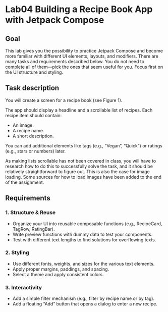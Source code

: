 # Lab04 Building a Recipe Book App with Jetpack Compose

## Goal
This lab gives you the possibility to practice Jetpack Compose and become more familiar with different UI elements, layouts, and modifiers.
There are many tasks and requirements described below. You do not need to complete all of them—pick the ones that seem useful for you. Focus first on the UI structure and styling.

## Task description
You will create a screen for a recipe book (see Figure 1).

The app should display a headline and a scrollable list of recipes.
Each recipe item should contain:

- An image.
- A recipe name.
- A short description.

You can add additional elements like tags (e.g., “Vegan”, “Quick”) or ratings (e.g., stars or numbers) later.

As making lists scrollable has not been covered in class, you will have to research how to do this to successfully solve the task, and it should be relatively straightforward to figure out. This is also the case for image loading. Some sources for how to load images have been added to the end of the assignment.

## Requirements
### 1. Structure & Reuse
- Organize your UI into reusable composable functions (e.g., RecipeCard, TagRow, RatingBar).
- Write preview functions with dummy data to test your components.
- Test with different text lengths to find solutions for overflowing texts.

### 2. Styling
- Use different fonts, weights, and sizes for the various text elements.
- Apply proper margins, paddings, and spacing.
- Select a theme and apply consistent colors.


### 3. Interactivity
- Add a simple filter mechanism (e.g., filter by recipe name or by tag).
- Add a floating “Add” button that opens a dialog to enter a new recipe.
